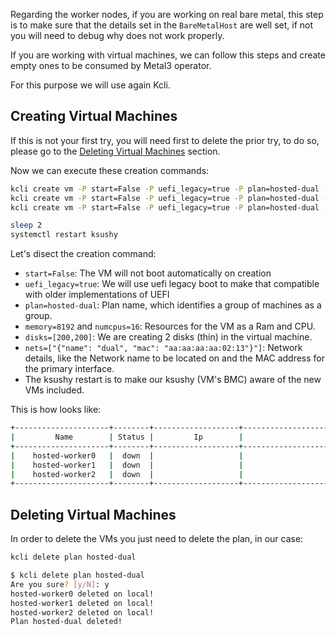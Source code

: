 Regarding the worker nodes, if you are working on real bare metal, this step is to make sure that the details set in the `BareMetalHost` are well set, if not you will need to debug why does not work properly.

If you are working with virtual machines, we can follow this steps and create empty ones to be consumed by Metal3 operator.

For this purpose we will use again Kcli.

## Creating Virtual Machines

If this is not your first try, you will need first to delete the prior try, to do so, please go to the [Deleting Virtual Machines](#deleting-virtual-vachines) section.

Now we can execute these creation commands:

```bash
kcli create vm -P start=False -P uefi_legacy=true -P plan=hosted-dual -P memory=8192 -P numcpus=16 -P disks=[200,200] -P nets=["{\"name\": \"dual\", \"mac\": \"aa:aa:aa:aa:11:01\"}"] -P uuid=aaaaaaaa-aaaa-aaaa-aaaa-aaaaaaaa1101 -P name=hosted-dual-worker0
kcli create vm -P start=False -P uefi_legacy=true -P plan=hosted-dual -P memory=8192 -P numcpus=16 -P disks=[200,200] -P nets=["{\"name\": \"dual\", \"mac\": \"aa:aa:aa:aa:11:02\"}"] -P uuid=aaaaaaaa-aaaa-aaaa-aaaa-aaaaaaaa1102 -P name=hosted-dual-worker1
kcli create vm -P start=False -P uefi_legacy=true -P plan=hosted-dual -P memory=8192 -P numcpus=16 -P disks=[200,200] -P nets=["{\"name\": \"dual\", \"mac\": \"aa:aa:aa:aa:11:03\"}"] -P uuid=aaaaaaaa-aaaa-aaaa-aaaa-aaaaaaaa1103 -P name=hosted-dual-worker2

sleep 2
systemctl restart ksushy
```

Let's disect the creation command:

- `start=False`: The VM will not boot automatically on creation
- `uefi_legacy=true`: We will use uefi legacy boot to make that compatible with older implementations of UEFI
- `plan=hosted-dual`: Plan name, which identifies a group of machines as a group.
- `memory=8192` and `numcpus=16`: Resources for the VM as a Ram and CPU.
- `disks=[200,200]`: We are creating 2 disks (thin) in the virtual machine.
- `nets=["{"name": "dual", "mac": "aa:aa:aa:aa:02:13"}"]`: Network details, like the Network name to be located on and the MAC address for the primary interface.
- The ksushy restart is to make our ksushy (VM's BMC) aware of the new VMs included.

This is how looks like:

```bash
+---------------------+--------+-------------------+----------------------------------------------------+-------------+---------+
|         Name        | Status |         Ip        |                       Source                       |     Plan    | Profile |
+---------------------+--------+-------------------+----------------------------------------------------+-------------+---------+
|    hosted-worker0   |  down  |                   |                                                    | hosted-dual |  kvirt  |
|    hosted-worker1   |  down  |                   |                                                    | hosted-dual |  kvirt  |
|    hosted-worker2   |  down  |                   |                                                    | hosted-dual |  kvirt  |
+---------------------+--------+-------------------+----------------------------------------------------+-------------+---------+
```

## Deleting Virtual Machines

In order to delete the VMs you just need to delete the plan, in our case:

```bash
kcli delete plan hosted-dual
```

```bash
$ kcli delete plan hosted-dual
Are you sure? [y/N]: y
hosted-worker0 deleted on local!
hosted-worker1 deleted on local!
hosted-worker2 deleted on local!
Plan hosted-dual deleted!
```